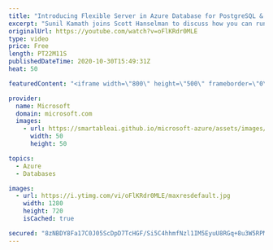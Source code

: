 ```yaml
---
title: "Introducing Flexible Server in Azure Database for PostgreSQL & MySQL | Azure Friday"
excerpt: "Sunil Kamath joins Scott Hanselman to discuss how you can run your MySQL or Postgres database as a managed database on Azure without giving up the control you want while taking advantage of the benefits of a PaaS offering.  0:00 – Overview 4:44 – Demo 8:54 – Customizing Flexible Server in the CLI 10:41"
originalUrl: https://youtube.com/watch?v=oFlKRdr0MLE
type: video
price: Free
length: PT22M11S
publishedDateTime: 2020-10-30T15:49:31Z
heat: 50

featuredContent: "<iframe width=\"800\" height=\"500\" frameborder=\"0\" src=\"https://www.youtube.com/embed/oFlKRdr0MLE\" allow=\"accelerometer; autoplay; encrypted-media; gyroscope; picture-in-picture\" allowfullscreen></iframe>"

provider:
  name: Microsoft
  domain: microsoft.com
  images:
    - url: https://smartableai.github.io/microsoft-azure/assets/images/organizations/microsoft.com-50x50.jpg
      width: 50
      height: 50

topics:
  - Azure
  - Databases

images:
  - url: https://i.ytimg.com/vi/oFlKRdr0MLE/maxresdefault.jpg
    width: 1280
    height: 720
    isCached: true

secured: "8zNBDY8Fa17C0J05ScDpD7TcHGF/Si5C4hhmfNzl1IM5EyuU8RGq+8u3W5RPM+FV/ETMFNnvWt/VYcesQSq0MG/5hQN2AK7W6lmjIBSI3d8lf/0uDDWG80Mkr7nPvpeg5OgiO8L/o8Sn9CU9IVsh+HKZ84ECWqRxp+fqZPQZ79R+O7W71dKLBWBWmBamUE4D2gqRf7irWTEhuisSi0r0PgDEJETek3WGKuusfz0t/n5+jprx2Hjln73C6pGX4omUYIXy9LTahkm1HGcd+AoSXyuirrb30nIHzlWOEmzWXssdNuiyaXquAi49HubxXUXwYIPS1EAlUi1mtAsl3hY4CwFuuiXEJAZDqHKiTb0/hlcRI7UnLspdRu7ZfYmnBBIJArUQ7ux5cqByADE7VoVUoNdooDIgDCC4pN2NF5mfCnc=;IHn8ZkVt2CAHS01PtBNQbA=="
---
```


